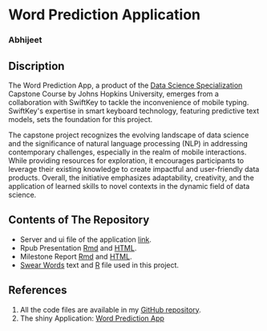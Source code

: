 # Word Prediction Application
### Abhijeet

## Discription
The Word Prediction App, a product of the [Data Science Specialization](https://www.coursera.org/specializations/jhu-data-science) Capstone Course by Johns Hopkins University, emerges from a collaboration with SwiftKey to tackle the inconvenience of mobile typing. SwiftKey's expertise in smart keyboard technology, featuring predictive text models, sets the foundation for this project.

The capstone project recognizes the evolving landscape of data science and the significance of natural language processing (NLP) in addressing contemporary challenges, especially in the realm of mobile interactions. While providing resources for exploration, it encourages participants to leverage their existing knowledge to create impactful and user-friendly data products. Overall, the initiative emphasizes adaptability, creativity, and the application of learned skills to novel contexts in the dynamic field of data science.

## Contents of The Repository
- Server and ui file of the application [link](Word-Predictor).
- Rpub Presentation [Rmd](Word-Predictor/Word-Prediction-App-Presentation.Rmd) and [HTML](Word-Predictor/Word-Prediction-App-Presentation.html).
- Milestone Report [Rmd](Milestone-Report.Rmd) and [HTML](Milestone-Report.html).
- [Swear Words](british-swear-words-list_text-file.txt) text and [R](Model.R) file used in this project.

## References
1. All the code files are available in my [GitHub repository](https://github.com/A-Vdev/Shiny-Application-and-Reproducible-Pitch).
2. The shiny Application: [Word Prediction App](https://av-dev.shinyapps.io/Word-Predictor/)
   

